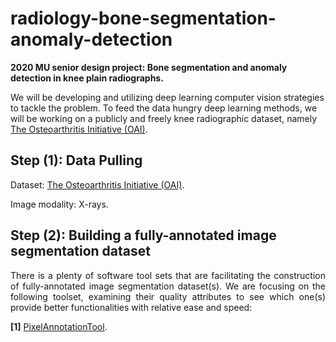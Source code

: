 # radiology-bone-segmentation-anomaly-detection
<strong> 2020 MU senior design project: Bone segmentation and anomaly detection in knee plain radiographs. </strong> 

We will be developing and utilizing deep learning computer vision strategies to tackle the problem. To feed the data hungry deep learning methods, we will be working on a publicly and freely knee radiographic dataset, namely [The Osteoarthritis Initiative (OAI)](https://nda.nih.gov/oai/). 


## Step (1): Data Pulling
Dataset: [The Osteoarthritis Initiative (OAI)](https://nda.nih.gov/oai/). 

Image modality: X-rays. 


## Step (2): Building a fully-annotated image segmentation dataset
<p align="justify"> 
There is a plenty of software tool sets that are facilitating the construction of fully-annotated image segmentation dataset(s). We are focusing on the following toolset, examining their quality attributes to see which one(s) provide better functionalities with relative ease and speed: 
     
<strong>[1]</strong> [PixelAnnotationTool](https://github.com/abreheret/PixelAnnotationTool). 
